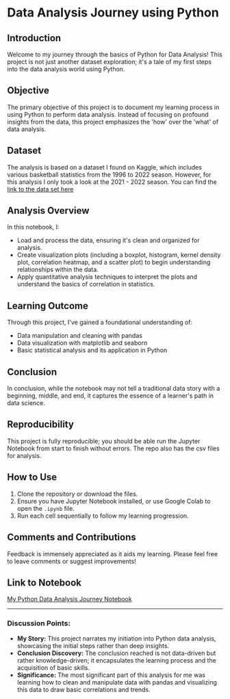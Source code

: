 
# Data Analysis Journey using Python

## Introduction
Welcome to my journey through the basics of Python for Data Analysis! This project is not just another dataset exploration; it's a tale of my first steps into the data analysis world using Python.

## Objective
The primary objective of this project is to document my learning process in using Python to perform data analysis. Instead of focusing on profound insights from the data, this project emphasizes the 'how' over the 'what' of data analysis.

## Dataset
The analysis is based on a dataset I found on Kaggle, which includes various basketball statistics from the 1996 to 2022 season. However, for this analysis I only took a look at the 2021 - 2022 season. You can find the [link to the data set here](https://www.kaggle.com/datasets/justinas/nba-players-data/data)

## Analysis Overview
In this notebook, I:
- Load and process the data, ensuring it's clean and organized for analysis.
- Create visualization plots (including a boxplot, histogram, kernel density plot, correlation heatmap, and a scatter plot) to begin understanding relationships within the data.
- Apply quantitative analysis techniques to interpret the plots and understand the basics of correlation in statistics.

## Learning Outcome
Through this project, I've gained a foundational understanding of:
- Data manipulation and cleaning with pandas
- Data visualization with matplotlib and seaborn
- Basic statistical analysis and its application in Python

## Conclusion
In conclusion, while the notebook may not tell a traditional data story with a beginning, middle, and end, it captures the essence of a learner's path in data science.

## Reproducibility
This project is fully reproducible; you should be able run the Jupyter Notebook from start to finish without errors. The repo also has the csv files for analysis. 

## How to Use
1. Clone the repository or download the files.
2. Ensure you have Jupyter Notebook installed, or use Google Colab to open the `.ipynb` file.
3. Run each cell sequentially to follow my learning progression.

## Comments and Contributions
Feedback is immensely appreciated as it aids my learning. Please feel free to leave comments or suggest improvements!

## Link to Notebook
[My Python Data Analysis Journey Notebook](https://github.com/Chris-Goyette/Python_DA_Class/blob/main/Colab_Notebooks/NBA_data_2_19.ipynb)

---

### Discussion Points:
- **My Story:** This project narrates my initiation into Python data analysis, showcasing the initial steps rather than deep insights.
- **Conclusion Discovery:** The conclusion reached is not data-driven but rather knowledge-driven; it encapsulates the learning process and the acquisition of basic skills.
- **Significance:** The most significant part of this analysis for me was learning how to clean and manipulate data with pandas and visualizing this data to draw basic correlations and trends.
